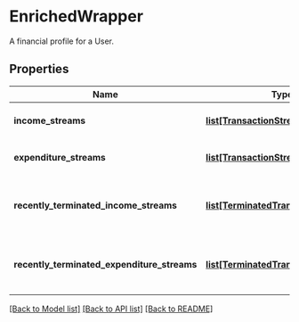 # EnrichedWrapper

A financial profile for a User.
## Properties
Name | Type | Description | Notes
------------ | ------------- | ------------- | -------------
**income_streams** | [**list[TransactionStream]**](TransactionStream.md) | A list of transaction streams | 
**expenditure_streams** | [**list[TransactionStream]**](TransactionStream.md) | A list of transaction streams | 
**recently_terminated_income_streams** | [**list[TerminatedTransactionStream]**](TerminatedTransactionStream.md) | A list of terminated transaction income streams | 
**recently_terminated_expenditure_streams** | [**list[TerminatedTransactionStream]**](TerminatedTransactionStream.md) | A list of terminated transaction expenditure streams | 

[[Back to Model list]](../README.md#documentation-for-models) [[Back to API list]](../README.md#documentation-for-api-endpoints) [[Back to README]](../README.md)



